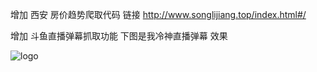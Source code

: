 增加 西安 房价趋势爬取代码 链接  http://www.songlijiang.top/index.html#/ 


 增加 斗鱼直播弹幕抓取功能 下图是我冷神直播弹幕 效果
 
 ![logo](http://www.songlijiang.top/WechatIMG35.jpeg)
